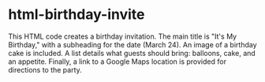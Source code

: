 # html-birthday-invite
This HTML code creates a birthday invitation. The main title is "It's My Birthday," with a subheading for the date (March 24). An image of a birthday cake is included. A list details what guests should bring: balloons, cake, and an appetite. Finally, a link to a Google Maps location is provided for directions to the party.
